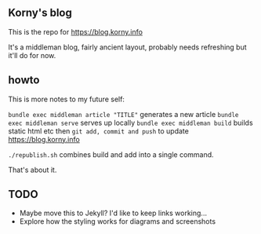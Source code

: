 ## Korny's blog

This is the repo for https://blog.korny.info

It's a middleman blog, fairly ancient layout, probably needs refreshing but
it'll do for now.

## howto

This is more notes to my future self:

`bundle exec middleman article "TITLE"` generates a new article
`bundle exec middleman serve` serves up locally
`bundle exec middleman build` builds static html etc
then `git add, commit and push` to update https://blog.korny.info

`./republish.sh` combines build and add into a single command.

That's about it.

## TODO

* Maybe move this to Jekyll? I'd like to keep links working...
* Explore how the styling works for diagrams and screenshots
